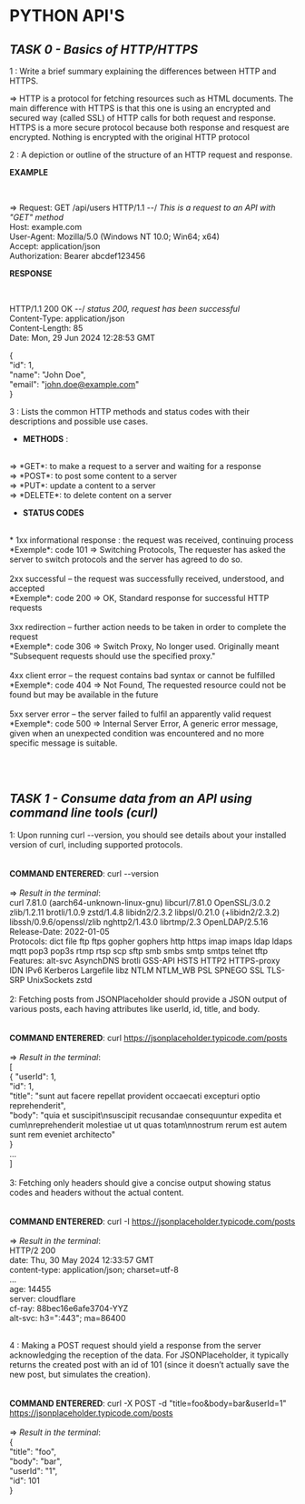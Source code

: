 # PYTHON API'S

## *TASK 0 - Basics of HTTP/HTTPS*

1 : Write a brief summary explaining the differences between HTTP and HTTPS.

=> HTTP is a protocol for fetching resources such as HTML documents.
The main difference with HTTPS is that this one is using an encrypted and secured way (called SSL) of HTTP calls for both request and response.
HTTPS is a more secure protocol because both response and resquest are encrypted. Nothing is encrypted with the original HTTP protocol


2 : A depiction or outline of the structure of an HTTP request and response.

**EXAMPLE**

<br>

=> Request: 
GET /api/users HTTP/1.1 --/ *This is a request to an API with "GET" method*
<br>
Host: example.com
<br>
User-Agent: Mozilla/5.0 (Windows NT 10.0; Win64; x64)
<br>
Accept: application/json
<br>
Authorization: Bearer abcdef123456

**RESPONSE**

<br>

HTTP/1.1 200 OK --/ *status 200, request has been successful*
<br>
Content-Type: application/json
<br>
Content-Length: 85
<br>
Date: Mon, 29 Jun 2024 12:28:53 GMT
<br>

{<br>
  "id": 1,<br>
  "name": "John Doe",<br>
  "email": "john.doe@example.com"<br>
}

3 : Lists the common HTTP methods and status codes with their descriptions and possible use cases.

* **METHODS** :
<br>
=> *GET*: to make a request to a server and waiting for a response
<br>
=> *POST*: to post some content to a server
<br>
=> *PUT*: update a content to a server
<br>
=> *DELETE*: to delete content on a server

* **STATUS CODES**
<br>
* 1xx informational response : the request was received, continuing process
<br>
*Exemple*: code 101 => Switching Protocols, The requester has asked the server to switch protocols and the server has agreed to do so.<br><br>
2xx successful – the request was successfully received, understood, and accepted <br>
*Exemple*: code 200 => OK, Standard response for successful HTTP requests
<br><br>
3xx redirection – further action needs to be taken in order to complete the request <br>
*Exemple*: code 306 => Switch Proxy, No longer used. Originally meant "Subsequent requests should use the specified proxy."
<br><br>
4xx client error – the request contains bad syntax or cannot be fulfilled<br>
*Exemple*: code 404 => Not Found, The requested resource could not be found but may be available in the future <br><br>
5xx server error – the server failed to fulfil an apparently valid request<br>
*Exemple*: code 500 => Internal Server Error, A generic error message, given when an unexpected condition was encountered and no more specific message is suitable.

<br><br>

## *TASK 1 - Consume data from an API using command line tools (curl)*
1: Upon running curl --version, you should see details about your installed version of curl, including supported protocols.<br><br>
<br> **COMMAND ENTERERED**: curl --version <br><br>
=> *Result in the terminal*:<br>
curl 7.81.0 (aarch64-unknown-linux-gnu) libcurl/7.81.0 OpenSSL/3.0.2 zlib/1.2.11 brotli/1.0.9 zstd/1.4.8 libidn2/2.3.2 libpsl/0.21.0 (+libidn2/2.3.2) libssh/0.9.6/openssl/zlib nghttp2/1.43.0 librtmp/2.3 OpenLDAP/2.5.16 <br>
Release-Date: 2022-01-05 <br>
Protocols: dict file ftp ftps gopher gophers http https imap imaps ldap ldaps mqtt pop3 pop3s rtmp rtsp scp sftp smb smbs smtp smtps telnet tftp<br>
Features: alt-svc AsynchDNS brotli GSS-API HSTS HTTP2 HTTPS-proxy IDN IPv6 Kerberos Largefile libz NTLM NTLM_WB PSL SPNEGO SSL TLS-SRP UnixSockets zstd
<br><br>
2: Fetching posts from JSONPlaceholder should provide a JSON output of various posts, each having attributes like userId, id, title, and body.<br><br>
<br> **COMMAND ENTERERED**: curl https://jsonplaceholder.typicode.com/posts <br><br>
=> *Result in the terminal*:<br>
[<br>{
    "userId": 1, <br>
    "id": 1, <br>
    "title": "sunt aut facere repellat provident occaecati excepturi optio reprehenderit", <br>
    "body": "quia et suscipit\nsuscipit recusandae consequuntur expedita et cum\nreprehenderit molestiae ut ut quas totam\nnostrum rerum est autem sunt rem eveniet architecto"<br>
  }<br>
  ...<br>
]
<br><br>
3: Fetching only headers should give a concise output showing status codes and headers without the actual content.
<br><br>
<br> **COMMAND ENTERERED**: curl -I https://jsonplaceholder.typicode.com/posts
<br><br>
=> *Result in the terminal*:<br>
HTTP/2 200<br>
date: Thu, 30 May 2024 12:33:57 GMT<br>
content-type: application/json; charset=utf-8<br>
...<br>
age: 14455<br>
server: cloudflare<br>
cf-ray: 88bec16e6afe3704-YYZ<br>
alt-svc: h3=":443"; ma=86400<br><br>

4 : Making a POST request should yield a response from the server acknowledging the reception of the data. For JSONPlaceholder, it typically returns the created post with an id of 101 (since it doesn’t actually save the new post, but simulates the creation).
<br><br>
<br> **COMMAND ENTERERED**: curl -X POST -d "title=foo&body=bar&userId=1" https://jsonplaceholder.typicode.com/posts
<br><br>
=> *Result in the terminal*:<br>
{<br>
  "title": "foo",<br>
  "body": "bar",<br>
  "userId": "1",<br>
  "id": 101<br>
}